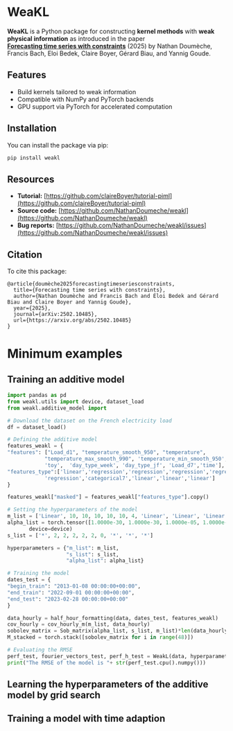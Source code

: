 # WeaKL

**WeaKL** is a Python package for constructing **kernel methods** with **weak physical information** as introduced in the paper  
[**Forecasting time series with constraints**](https://arxiv.org/abs/2502.10485) (2025) by Nathan Doumèche, Francis Bach, Eloi Bedek, Claire Boyer, Gérard Biau, and Yannig Goude.



##  Features

- Build kernels tailored to weak information
- Compatible with NumPy and PyTorch backends  
- GPU support via PyTorch for accelerated computation  

## Installation

You can install the package via pip:

```bash
pip install weakl
```

## Resources

* **Tutorial:** [https://github.com/claireBoyer/tutorial-piml](https://github.com/claireBoyer/tutorial-piml)
* **Source code:** [https://github.com/NathanDoumeche/weakl](https://github.com/NathanDoumeche/weakl)
* **Bug reports:** [https://github.com/NathanDoumeche/weakl/issues](https://github.com/NathanDoumeche/weakl/issues)



## Citation
To cite this package:

    @article{doumèche2025forecastingtimeseriesconstraints,
      title={Forecasting time series with constraints}, 
      author={Nathan Doumèche and Francis Bach and Éloi Bedek and Gérard Biau and Claire Boyer and Yannig Goude},
      year={2025},
      journal={arXiv:2502.10485},
      url={https://arxiv.org/abs/2502.10485}
    }

# Minimum examples

## Training an additive model

```python
import pandas as pd
from weakl.utils import device, dataset_load
from weakl.additive_model import 

# Download the dataset on the French electricity load
df = dataset_load()

# Defining the additive model
features_weakl = {
"features": ["Load_d1", "temperature_smooth_950", "temperature",
            "temperature_max_smooth_990", 'temperature_min_smooth_950',
            'toy',  'day_type_week', 'day_type_jf', 'Load_d7','time'],
"features_type":['linear','regression','regression','regression','regression', 
            'regression','categorical7','linear','linear','linear']
}

features_weakl["masked"] = features_weakl["features_type"].copy()

# Setting the hyperparameters of the model
m_list = ['Linear', 10, 10, 10, 10, 10, 4, 'Linear', 'Linear', 'Linear']
alpha_list = torch.tensor([1.0000e-30, 1.0000e-30, 1.0000e-05, 1.0000e-03, 1.0000e-03, 1.0000e-04, 1.0000e-08, 1.0000e-30, 1.0000e-30, 1.0000e-30, 1.0000e-30],
       device=device)
s_list = ['*', 2, 2, 2, 2, 2, 0, '*', '*', '*']

hyperparameters = {"m_list": m_list,
                   "s_list": s_list,
                   "alpha_list": alpha_list}

# Training the model
dates_test = {
"begin_train": "2013-01-08 00:00:00+00:00",
"end_train": "2022-09-01 00:00:00+00:00",
"end_test": "2023-02-28 00:00:00+00:00"
}

data_hourly = half_hour_formatting(data, dates_test, features_weakl)
cov_hourly = cov_hourly_m(m_list, data_hourly)
sobolev_matrix = Sob_matrix(alpha_list, s_list, m_list)*len(data_hourly[0][0])
M_stacked = torch.stack([sobolev_matrix for i in range(48)])

# Evaluating the RMSE
perf_test, fourier_vectors_test, perf_h_test = WeakL(data, hyperparameters, cov_hourly, M_stacked, criterion=criterion)
print("The RMSE of the model is "+ str(perf_test.cpu().numpy()))
```

## Learning the hyperparameters of the additive model by grid search

## Training a model with time adaption